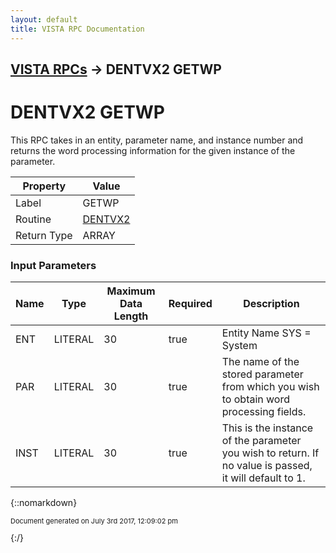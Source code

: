 ```yaml
---
layout: default
title: VISTA RPC Documentation
---
```


## [VISTA RPCs](TableOfContents) &#8594; DENTVX2 GETWP
# DENTVX2 GETWP

This RPC takes in an entity, parameter name, and instance number and returns the word processing information for the given instance of the parameter.

Property | Value
--- | ---
Label | GETWP
Routine | [DENTVX2](http://code.osehra.org/dox/Routine_DENTVX2_source.html)
Return Type | ARRAY


### Input Parameters

Name | Type | Maximum Data Length | Required | Description
--- | --- | --- | --- | ---
ENT | LITERAL | 30 | true | Entity Name   SYS &#x3D; System
PAR | LITERAL | 30 | true | The name of the stored parameter from which you wish to obtain word processing fields.
INST | LITERAL | 30 | true | This is the instance of the parameter you wish to return. If no value is passed, it will default to 1.



{::nomarkdown} <br/><p style="font-size: 11px">Document generated on July 3rd 2017, 12:09:02 pm</p>{:/}